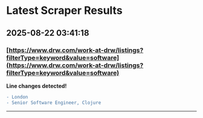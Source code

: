 # Latest Scraper Results

## 2025-08-22 03:41:18

### [https://www.drw.com/work-at-drw/listings?filterType=keyword&value=software](https://www.drw.com/work-at-drw/listings?filterType=keyword&value=software)

**Line changes detected!**

```diff
- London
- Senior Software Engineer, Clojure
```

---
